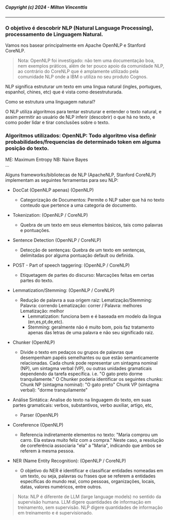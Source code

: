 ##### Copyright (c) 2024 - Milton Vincenttis

---

### O objetivo é descobrir NLP (Natural Language Processing), processamento de Linguagem Natural.
Vamos nos basear principalmente em Apache OpenNLP e Stanford CoreNLP.

>Nota: OpenNLP foi investigado: não tem uma documentação boa, nem exemplos práticos, além de ter pouco apoio da comunidade NLP,
>ao contrário do CoreNLP que é amplamente utilizado pela comunidade NLP onde a IBM o utiliza no seu produto Cognos.

NLP significa estruturar um texto em uma lingua natural (ingles, portugues, espanhol, chines, etc) 
que é vista como desestruturada.

Como se estrutura uma linguagem natural?

O NLP utiliza algoritmos para tentar estruturar e entender o texto natural, e assim permitir ao usuário de NLP
inferir (descobrir) o que há no texto, e como poder lidar e tirar conclusões sobre o texto.

### Algoritmos utilizados: OpenNLP: Todo algoritmo visa definir probabilidades/frequencias de determinado token em alguma posição do texto.
ME: Maximum Entropy 
NB: Naive Bayes     
...

Alguns frameworks/bibliotecas de NLP (ApacheNLP, Stanford CoreNLP) implementam as seguintes ferramentas para seu NLP:

* DocCat (OpenNLP apenas)            (OpenNLP)
  * Categorização de Documentos: Permite o NLP saber que há no texto conteudo que pertence a uma categoria de documento.
  
* Tokenization:                      (OpenNLP / CoreNLP)  
  * Quebra de um texto em seus elementos básicos, tais como palavras e pontuações. 

* Sentence Detection                 (OpenNLP / CoreNLP)
  * Detecção de sentenças: Quebra de um texto em sentenças, delimitadas por alguma pontuação default ou definida.

* POST - Part of speech taggering:   (OpenNLP / CoreNLP)
  * Etiquetagem de partes do discurso: Marcações feitas em certas partes do texto.

* Lemmatization/Stemming:            (OpenNLP / CoreNLP)
  * Redução de palavra a sua origem raiz: Lematização/Stemming: Palavra: correndo Lematização: correr / Palavra: melhores Lematização: melhor
    * Lemmatization: funciona bem e é baseada em modelo da lingua (en,es,pt,de,etc).
    * Stemming: geralmente não é muito bom, pois faz tratamento apenas das letras de uma palavra e não seu significado raiz.

* Chunker                            (OpenNLP)
  * Divide o texto em pedaços ou grupos de palavras que desempenham papéis semelhantes ou que estão semanticamente relacionadas. Cada chunk pode representar um sintagma nominal (NP), um sintagma verbal (VP), ou outras unidades gramaticais dependendo da tarefa específica.
  i.e. "O gato preto dorme tranquilamente." O Chunker poderia identificar os seguintes chunks: Chunk NP (sintagma nominal): "O gato preto" Chunk VP (sintagma verbal): "dorme tranquilamente"

* Análise Sintática: Analise do texto na linguagem do texto, em suas partes gramaticais: verbos, substantivos, verbo auxiliar, artigo, etc,
  * Parser                           (OpenNLP)

* Coreference                        (OpenNLP)
  * Referencia indiretamente elementos no texto: "Maria comprou um carro. Ela estava muito feliz com a compra." Neste caso, a resolução de coreferência associaria "ela" a "Maria", indicando que ambos se referem à mesma pessoa.
  
* NER (Name Entity Recognition):     (OpenNLP / CoreNLP)
  * O objetivo do NER é identificar e classificar entidades nomeadas em um texto, ou seja, palavras ou frases que se referem a entidades específicas do mundo real, como pessoas, organizações, locais, datas, valores numéricos, entre outros.
 
>Nota: NLP é diferente de LLM (large language models) no sentido da supervisão humana.
>LLM digere quantidades de informação em treinamento, sem supervisão.
>NLP digere quantidades de informação em treinamento e é supervisionado.
